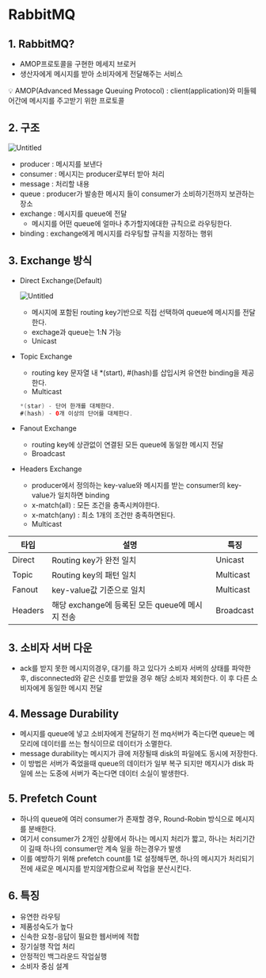 # RabbitMQ

## 1. RabbitMQ?

- AMOP프로토콜을 구현한 메세지 브로커
- 생산자에게 메시지를 받아 소비자에게 전달해주는 서비스

<aside>
💡 AMOP(Advanced Message Queuing Protocol) : client(application)와 미들웨어간에 메시지를 주고받기 위한 프로토콜

</aside>

## 2. 구조

![Untitled](https://s3-us-west-2.amazonaws.com/secure.notion-static.com/45677e58-35f5-4c20-abb9-880d54cdebca/Untitled.png)

- producer : 메시지를 보낸다
- consumer : 메시지는 producer로부터 받아 처리
- message : 처리할 내용
- queue : producer가 발송한 메시지 들이 consumer가 소비하기전까지 보관하는 장소
- exchange :  메시지를 queue에 전달
    - 메시지를 어떤 queue에 얼마나 추가할지에대한 규칙으로 라우팅한다.
- binding : exchange에게 메시지를 라우팅할 규칙을 지정하는 행위

## 3. Exchange 방식

- Direct Exchange(Default)
    
    ![Untitled](https://s3-us-west-2.amazonaws.com/secure.notion-static.com/966cbbdb-e17b-41e2-a8ef-e51ae3044a6c/Untitled.png)
    
    - 메시지에 포함된 routing key기반으로 직접 선택하여 queue에 메시지를 전달한다.
    - exchage과 queue는 1:N 가능
    - Unicast
- Topic Exchange
    - routing key 문자열 내 *(start), #(hash)를 삽입시켜 유연한 binding을 제공한다.
    - Multicast
    
    ```java
    *(star) - 단어 한개를 대체한다.
    #(hash) - 0개 이상의 단어를 대체한다.
    ```
    
- Fanout Exchange
    - routing key에 상관없이 연결된 모든 queue에 동일한 메시지 전달
    - Broadcast
- Headers Exchange
    - producer에서 정의하는 key-value와 메시지를 받는 consumer의 key-value가 일치하면 binding
    - x-match(all) : 모든 조건을 충족시켜야한다.
    - x-match(any) : 최소 1개의 조건만 충족하면된다.
    - Multicast

| 타입 | 설명 | 특징 |
| --- | --- | --- |
| Direct  | Routing key가 완전 일치 | Unicast |
| Topic | Routing key의 패턴 일치 | Multicast |
| Fanout | key-value값 기준으로 일치 | Multicast |
| Headers | 해당 exchange에 등록된 모든 queue에 메시지 전송 | Broadcast |

## 3. 소비자 서버 다운

- ack를 받지 못한 메시지의경우, 대기를 하고 있다가 소비자 서버의 상태를 파악한 후, disconnected와 같은 신호를 받았을 경우 해당 소비자 제외한다. 이 후 다른 소비자에게 동일한 메시지 전달

## 4. **Message Durability**

- 메시지를 queue에 넣고 소비자에게 전달하기 전 mq서버가 죽는다면 queue는 메모리에 데이터를 쓰는 형식이므로 데이터가 소멸한다.
- message durability는 메시지가 큐에 저장될때 disk의 파일에도 동시에 저장한다.
- 이 방법은 서버가 죽었을때 queue의 데이터가 일부 복구 되지만 메지시가 disk 파일에 쓰는 도중에 서버가 죽는다면 데이터 소실이 발생한다.

## 5. Prefetch Count

- 하나의 queue에 여러 consumer가 존재할 경우, Round-Robin 방식으로 메시지를 분배한다.
- 여기서 consumer가 2개인 상황에서 하나는 메시지 처리가 짧고, 하나는 처리기간이 길때 하나의 consumer만 계속 일을 하는경우가 발생
- 이를 예방하기 위해 prefetch count를 1로 설정해두면, 하나의 메시지가 처리되기 전에 새로운 메시지를 받지않게함으로써 작업을 분산시킨다.

## 6. 특징

- 유연한 라우팅
- 제품성숙도가 높다
- 신속한 요청-응답이 필요한 웹서버에 적합
- 장기실행 작업 처리
- 안정적인 백그라운드 작업실행
- 소비자 중심 설계
